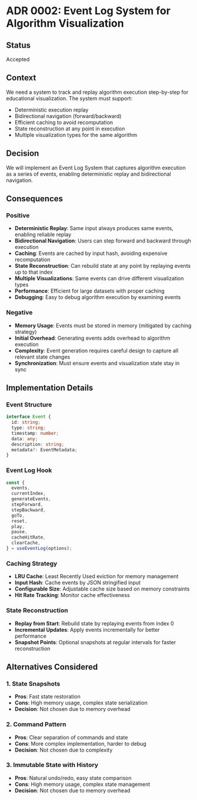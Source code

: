 # ADR 0002: Event Log System for Algorithm Visualization

## Status
Accepted

## Context
We need a system to track and replay algorithm execution step-by-step for educational visualization. The system must support:
- Deterministic execution replay
- Bidirectional navigation (forward/backward)
- Efficient caching to avoid recomputation
- State reconstruction at any point in execution
- Multiple visualization types for the same algorithm

## Decision
We will implement an Event Log System that captures algorithm execution as a series of events, enabling deterministic replay and bidirectional navigation.

## Consequences

### Positive
- **Deterministic Replay**: Same input always produces same events, enabling reliable replay
- **Bidirectional Navigation**: Users can step forward and backward through execution
- **Caching**: Events are cached by input hash, avoiding expensive recomputation
- **State Reconstruction**: Can rebuild state at any point by replaying events up to that index
- **Multiple Visualizations**: Same events can drive different visualization types
- **Performance**: Efficient for large datasets with proper caching
- **Debugging**: Easy to debug algorithm execution by examining events

### Negative
- **Memory Usage**: Events must be stored in memory (mitigated by caching strategy)
- **Initial Overhead**: Generating events adds overhead to algorithm execution
- **Complexity**: Event generation requires careful design to capture all relevant state changes
- **Synchronization**: Must ensure events and visualization state stay in sync

## Implementation Details

### Event Structure
```typescript
interface Event {
  id: string;
  type: string;
  timestamp: number;
  data: any;
  description: string;
  metadata?: EventMetadata;
}
```

### Event Log Hook
```typescript
const {
  events,
  currentIndex,
  generateEvents,
  stepForward,
  stepBackward,
  goTo,
  reset,
  play,
  pause,
  cacheHitRate,
  clearCache,
} = useEventLog(options);
```

### Caching Strategy
- **LRU Cache**: Least Recently Used eviction for memory management
- **Input Hash**: Cache events by JSON stringified input
- **Configurable Size**: Adjustable cache size based on memory constraints
- **Hit Rate Tracking**: Monitor cache effectiveness

### State Reconstruction
- **Replay from Start**: Rebuild state by replaying events from index 0
- **Incremental Updates**: Apply events incrementally for better performance
- **Snapshot Points**: Optional snapshots at regular intervals for faster reconstruction

## Alternatives Considered

### 1. State Snapshots
- **Pros**: Fast state restoration
- **Cons**: High memory usage, complex state serialization
- **Decision**: Not chosen due to memory overhead

### 2. Command Pattern
- **Pros**: Clear separation of commands and state
- **Cons**: More complex implementation, harder to debug
- **Decision**: Not chosen due to complexity

### 3. Immutable State with History
- **Pros**: Natural undo/redo, easy state comparison
- **Cons**: High memory usage, complex state management
- **Decision**: Not chosen due to memory overhead 